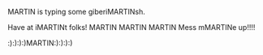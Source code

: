 MARTIN is typing some giberiMARTINsh.

Have at iMARTINt folks!
MARTIN MARTIN MARTIN
Mess mMARTINe up!!!!

:):):):)MARTIN:):):):)

